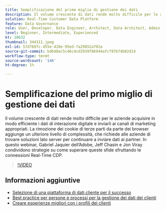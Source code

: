 ```yaml
---
title: Semplificazione del primo miglio di gestione dei dati
description: Il volume crescente di dati rende molto difficile per le aziende acquisire in modo efficiente i dati di interazione digitale e inviarli al marketing appropriato ... (Le descrizioni devono essere comprese tra 60 e 160 caratteri)
solution: Real-Time Customer Data Platform
feature: Data Governance
role: User, Developer, Data Engineer, Architect, Data Architect, Admin, Leader
level: Beginner, Intermediate, Experienced
kt: 10632
thumbnail: 344311.jpeg
exl-id: 57d7697c-455e-428e-95ed-7a29852a702a
source-git-commit: bd648ac5c46c4cd2939f86944afcf97b74b82d14
workflow-type: tm+mt
source-wordcount: '146'
ht-degree: 1%

---
```


# Semplificazione del primo miglio di gestione dei dati

Il volume crescente di dati rende molto difficile per le aziende acquisire in modo efficiente i dati di interazione digitale e inviarli ai canali di marketing appropriati. La rimozione dei cookie di terze parti da parte dei browser aggiunge un ulteriore livello di complessità, che richiede alle aziende di trovare soluzioni lato server per continuare a inviare dati ai partner. In questo webinar, Gabriel Jaquier dell’Adobe, Jeff Chasin e Jon Viray condividono strategie su come superare queste sfide sfruttando le connessioni Real-Time CDP.

>[!VIDEO](https://video.tv.adobe.com/v/344311/?quality=12&learn=on)

## Informazioni aggiuntive

* [Selezione di una piattaforma di dati cliente per il successo](cdp-success.md)
* [Best practice per persone e processi per la gestione dei dati dei clienti](people-and-process.md)
* [Creare esperienze migliori con i profili dei clienti](building-better-experiences-with-customer-profiles.md)
